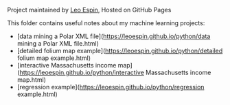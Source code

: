 Project maintained by [Leo Espin](https://github.com/leoEspin), Hosted on GitHub Pages

This folder contains useful notes about my machine learning projects:
* [data mining a Polar XML file](https://leoespin.github.io/python/data mining a Polar XML file.html)
* [detailed folium map example](https://leoespin.github.io/python/detailed folium map example.html)
* [interactive Massachusetts income map](https://leoespin.github.io/python/interactive Massachusetts income map.html)
* [regression example](https://leoespin.github.io/python/regression example.html)
